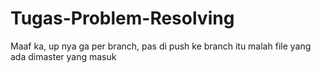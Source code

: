 # Tugas-Problem-Resolving
Maaf ka, up nya ga per branch, pas di push ke branch itu malah file yang ada dimaster yang masuk
